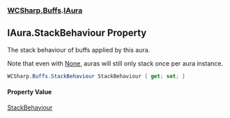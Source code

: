 ### [WCSharp.Buffs](WCSharp.Buffs.md 'WCSharp.Buffs').[IAura](WCSharp.Buffs.IAura.md 'WCSharp.Buffs.IAura')

## IAura.StackBehaviour Property

The stack behaviour of buffs applied by this aura.  
  
Note that even with [None](WCSharp.Buffs.StackBehaviour.md#WCSharp.Buffs.StackBehaviour.None 'WCSharp.Buffs.StackBehaviour.None'), auras will still only stack once per aura instance.

```csharp
WCSharp.Buffs.StackBehaviour StackBehaviour { get; set; }
```

#### Property Value
[StackBehaviour](WCSharp.Buffs.StackBehaviour.md 'WCSharp.Buffs.StackBehaviour')